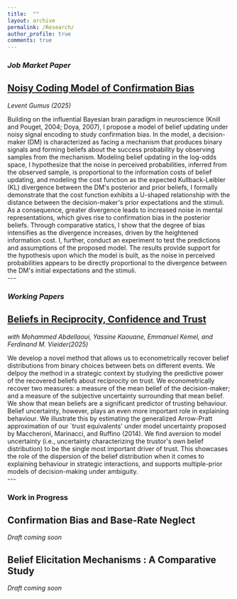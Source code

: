 ```yaml
---
title:  ""
layout: archive
permalink: /Research/
author_profile: true
comments: true
---
```


<!-- Google tag (gtag.js) -->
<script async src="https://www.googletagmanager.com/gtag/js?id=G-CGWLD12PGV"></script>
<script>
  window.dataLayer = window.dataLayer || [];
  function gtag(){dataLayer.push(arguments);}
  gtag('js', new Date());

  gtag('config', 'G-CGWLD12PGV');
</script>

### *Job Market Paper*
## [Noisy Coding Model of Confirmation Bias](https://www.dropbox.com/scl/fi/o29airsbinxbumumbz9af/Noisy_Coding_Model_of_Confirmation_Bias.pdf?rlkey=yyo1bmhugekcsoqca604lyz9l&st=ebtwkmd9&dl=0)
*Levent Gumus (2025)*
<div class="abstract-text">
  Building on the influential Bayesian brain paradigm in neuroscience (Knill and Pouget, 2004; Doya, 2007), I propose a model of belief updating under noisy signal encoding to study confirmation bias. In the model, a decision-maker (DM) is characterized as facing a mechanism that produces binary signals and forming beliefs about the success probability by observing samples from the mechanism. Modeling belief updating in the log-odds space, I hypothesize that the noise in perceived probabilities, inferred from the observed sample, is proportional to the information costs of belief updating, and modeling the cost function as the expected Kullback-Leibler (KL) divergence between the DM's posterior and prior beliefs, I formally demonstrate that the cost function exhibits a U-shaped relationship with the distance between the decision-maker's prior expectations and the stimuli. As a consequence, greater divergence leads to increased noise in mental representations, which gives rise to confirmation bias in the posterior beliefs. Through comparative statics, I show that the degree of bias intensifies as the divergence increases, driven by the heightened information cost. I, further, conduct an experiment to test the predictions and assumptions of the proposed model. The results provide support for the hypothesis upon which the model is built, as the noise in perceived probabilities appears to be directly proportional to the divergence between the DM's initial expectations and the stimuli.
</div>
---

### *Working Papers*
## [Beliefs in Reciprocity, Confidence and Trust](https://www.dropbox.com/scl/fi/jqdzoodxzsrlsfi8a6no3/Beliefs_trust_game.pdf?rlkey=jxnm0drfpov8f759hkg6vf4gl&st=ddarn0v2&dl=0)
*with Mohammed Abdellaoui, Yassine Kaouane, Emmanuel Kemel, and Ferdinand M. Vieider(2025)*
  <div class="abstract-text" >
   We develop a novel method that allows us to econometrically recover belief distributions from binary choices between bets on different events. We delpoy the method in a strategic context by studying the predictive power of the recovered beliefs about reciprocity on trust. We econometrically recover two measures: a measure of the mean belief of the decision-maker; and a measure of the subjective uncertainty surrounding that mean belief. We show that mean beliefs are a significant predictor of trusting behaviour. Belief uncertainty, however, plays an even more important role in explaining behaviour. We illustrate this by estimating the generalized Arrow-Pratt approximation of our `trust equivalents' under model uncertainty proposed by Maccheroni, Marinacci, and Ruffino (2014). We find aversion to model uncertainty (i.e., uncertainty characterizing the trustor's own belief distribution) to be the single most important driver of trust. This showcases the role of the dispersion of the belief distribution when it comes to explaining behaviour in strategic interactions, and supports multiple-prior models of decision-making under ambiguity.
  </div>
---

### **Work in Progress**
## Confirmation Bias and Base-Rate Neglect
*Draft coming soon*
## Belief Elicitation Mechanisms :  A Comparative Study
*Draft coming soon*



